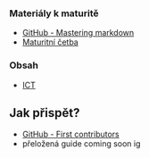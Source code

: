 ### Materiály k maturitě

- [GitHub - Mastering markdown](https://guides.github.com/features/mastering-markdown/)
- [Maturitní četba](https://github.com/SPSOAFM-IT18/cetba)

### Obsah

- [ICT](https://github.com/SPSOAFM-IT18/maturita/tree/main/ICT)

## Jak přispět?

- [GitHub - First contributors](https://github.com/firstcontributions/first-contributions)
- přeložená guide coming soon ig
